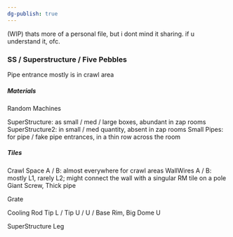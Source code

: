 ```yaml
---
dg-publish: true
---
```

(WIP) thats more of a personal file, but i dont mind it sharing. if u understand it, ofc.
### SS / Superstructure / Five Pebbles
Pipe entrance mostly is in crawl area

##### Materials
Random Machines

SuperStructure: as small / med / large boxes, abundant in zap rooms
SuperStructure2: in small / med quantity, absent in zap rooms
Small Pipes: for pipe / fake pipe entrances, in a thin row across the room

##### Tiles

Crawl Space A / B: almost everywhere for crawl areas
WallWires A / B: mostly L1, rarely L2; might connect the wall with a singular RM tile on a pole
Giant Screw, Thick pipe

Grate

Cooling Rod Tip L / Tip U / U / Base Rim, Big Dome U 

SuperStructure Leg